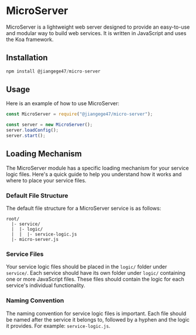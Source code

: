 # MicroServer

MicroServer is a lightweight web server designed to provide an easy-to-use and modular way to build web services. It is written in JavaScript and uses the Koa framework.

## Installation

```javascript
npm install @jiangege47/micro-server
```

## Usage

Here is an example of how to use MicroServer:

```javascript
const MicroServer = require("@jiangege47/micro-server");

const server = new MicroServer();
server.loadConfig();
server.start();
```

## Loading Mechanism

The MicroServer module has a specific loading mechanism for your service logic files. Here's a quick guide to help you understand how it works and where to place your service files.

### Default File Structure

The default file structure for a MicroServer service is as follows:

```
root/
  |- service/
  |  |- logic/
  |  |  |- service-logic.js
  |- micro-server.js
```

### Service Files

Your service logic files should be placed in the `logic/` folder under `service/`. Each service should have its own folder under `logic/` containing one or more JavaScript files. These files should contain the logic for each service's individual functionality.

### Naming Convention

The naming convention for service logic files is important. Each file should be named after the service it belongs to, followed by a hyphen and the logic it provides. For example: `service-logic.js`.
